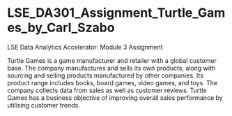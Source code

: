 # LSE_DA301_Assignment_Turtle_Games_by_Carl_Szabo
LSE Data Analytics Accelerator: Module 3 Assignment

Turtle Games is a game manufacturer and retailer with a global customer base. The company manufactures and sells its own products, along with sourcing and selling products manufactured by other companies. Its product range includes books, board games, video games, and toys. The company collects data from sales as well as customer reviews. Turtle Games has a business objective of improving overall sales performance by utilising customer trends. 
